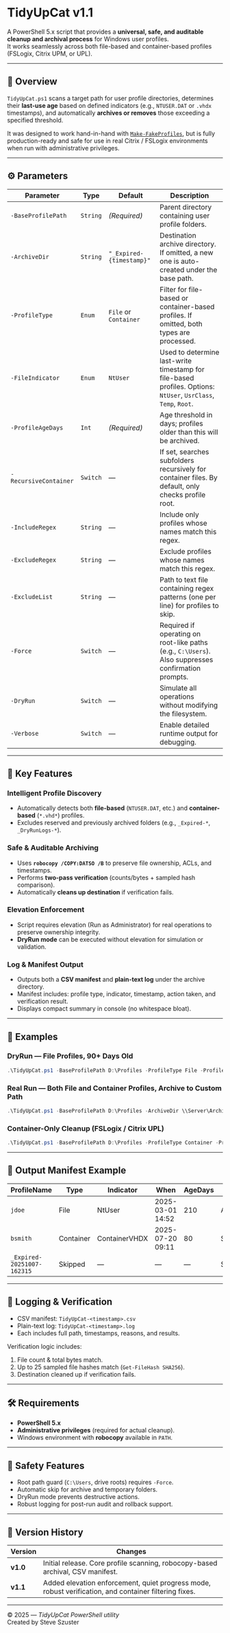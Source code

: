 # TidyUpCat v1.1

A PowerShell 5.x script that provides a **universal, safe, and auditable cleanup and archival process** for Windows user profiles.  
It works seamlessly across both file-based and container-based profiles (FSLogix, Citrix UPM, or UPL).

---

## 🧩 Overview

`TidyUpCat.ps1` scans a target path for user profile directories, determines their **last-use age** based on defined indicators (e.g., `NTUSER.DAT` or `.vhdx` timestamps), and automatically **archives or removes** those exceeding a specified threshold.

It was designed to work hand-in-hand with [`Make-FakeProfiles`](../Make-FakeProfiles), but is fully production-ready and safe for use in real Citrix / FSLogix environments when run with administrative privileges.

---

## ⚙️ Parameters

| Parameter | Type | Default | Description |
|------------|------|----------|-------------|
| `-BaseProfilePath` | `String` | *(Required)* | Parent directory containing user profile folders. |
| `-ArchiveDir` | `String` | `"_Expired-{timestamp}"` | Destination archive directory. If omitted, a new one is auto-created under the base path. |
| `-ProfileType` | `Enum` | `File` or `Container` | Filter for file-based or container-based profiles. If omitted, both types are processed. |
| `-FileIndicator` | `Enum` | `NtUser` | Used to determine last-write timestamp for file-based profiles. Options: `NtUser`, `UsrClass`, `Temp`, `Root`. |
| `-ProfileAgeDays` | `Int` | *(Required)* | Age threshold in days; profiles older than this will be archived. |
| `-RecursiveContainer` | `Switch` | — | If set, searches subfolders recursively for container files. By default, only checks profile root. |
| `-IncludeRegex` | `String` | — | Include only profiles whose names match this regex. |
| `-ExcludeRegex` | `String` | — | Exclude profiles whose names match this regex. |
| `-ExcludeList` | `String` | — | Path to text file containing regex patterns (one per line) for profiles to skip. |
| `-Force` | `Switch` | — | Required if operating on root-like paths (e.g., `C:\Users`). Also suppresses confirmation prompts. |
| `-DryRun` | `Switch` | — | Simulate all operations without modifying the filesystem. |
| `-Verbose` | `Switch` | — | Enable detailed runtime output for debugging. |

---

## 🧠 Key Features

### Intelligent Profile Discovery
- Automatically detects both **file-based** (`NTUSER.DAT`, etc.) and **container-based** (`*.vhd*`) profiles.  
- Excludes reserved and previously archived folders (e.g., `_Expired-*`, `_DryRunLogs-*`).

### Safe & Auditable Archiving
- Uses **`robocopy /COPY:DATSO /B`** to preserve file ownership, ACLs, and timestamps.  
- Performs **two-pass verification** (counts/bytes + sampled hash comparison).  
- Automatically **cleans up destination** if verification fails.

### Elevation Enforcement
- Script requires elevation (Run as Administrator) for real operations to preserve ownership integrity.  
- **DryRun mode** can be executed without elevation for simulation or validation.

### Log & Manifest Output
- Outputs both a **CSV manifest** and **plain-text log** under the archive directory.  
- Manifest includes: profile type, indicator, timestamp, action taken, and verification result.  
- Displays compact summary in console (no whitespace bloat).

---

## 🚀 Examples

### DryRun — File Profiles, 90+ Days Old
```powershell
.\TidyUpCat.ps1 -BaseProfilePath D:\Profiles -ProfileType File -ProfileAgeDays 90 -DryRun
```

### Real Run — Both File and Container Profiles, Archive to Custom Path
```powershell
.\TidyUpCat.ps1 -BaseProfilePath D:\Profiles -ArchiveDir \\Server\Archive -ProfileAgeDays 120 -Force
```

### Container-Only Cleanup (FSLogix / Citrix UPL)
```powershell
.\TidyUpCat.ps1 -BaseProfilePath D:\Profiles -ProfileType Container -ProfileAgeDays 60
```

---

## 🧾 Output Manifest Example

| ProfileName | Type | Indicator | When | AgeDays | Action | Reason |
|--------------|------|-----------|------|----------|---------|--------|
| `jdoe` | File | NtUser | 2025-03-01 14:52 | 210 | Archived | Verified OK |
| `bsmith` | Container | ContainerVHDX | 2025-07-20 09:11 | 80 | Skip | NotExpired |
| `_Expired-20251007-162315` | Skipped | — | — | — | Skip | Filtered/Reserved |

---

## 🧰 Logging & Verification

- CSV manifest: `TidyUpCat-<timestamp>.csv`
- Plain-text log: `TidyUpCat-<timestamp>.log`
- Each includes full path, timestamps, reasons, and results.

Verification logic includes:
1. File count & total bytes match.  
2. Up to 25 sampled file hashes match (`Get-FileHash SHA256`).  
3. Destination cleaned up if verification fails.

---

## 🛠 Requirements

- **PowerShell 5.x**
- **Administrative privileges** (required for actual cleanup).  
- Windows environment with **robocopy** available in `PATH`.

---

## 🧯 Safety Features

- Root path guard (`C:\Users`, drive roots) requires `-Force`.  
- Automatic skip for archive and temporary folders.  
- DryRun mode prevents destructive actions.  
- Robust logging for post-run audit and rollback support.

---

## 🧰 Version History

| Version | Changes |
|----------|----------|
| **v1.0** | Initial release. Core profile scanning, robocopy-based archival, CSV manifest. |
| **v1.1** | Added elevation enforcement, quiet progress mode, robust verification, and container filtering fixes. |

---

© 2025 — *TidyUpCat PowerShell utility*  
Created by Steve Szuster
